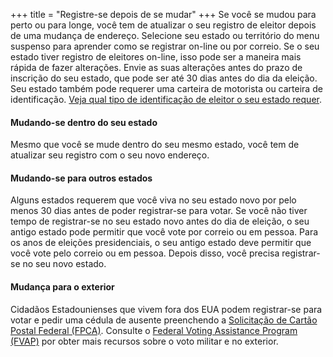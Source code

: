 +++
title = "Registre-se depois de se mudar"
+++
Se você se mudou para perto ou para longe, você tem de atualizar o seu registro de eleitor depois de uma mudança de endereço. Selecione seu estado ou território do menu suspenso para aprender como se registrar on-line ou por correio. Se o seu estado tiver registro de eleitores on-line, isso pode ser a maneira mais rápida de fazer alterações. Envie as suas alterações antes do prazo de inscrição do seu estado, que pode ser até 30 dias antes do dia da eleição. Seu estado também pode requerer uma carteira de motorista ou carteira de identificação. [Veja qual tipo de identificação de eleitor o seu estado requer](https://www.ncsl.org/research/elections-and-campaigns/voter-id.aspx#Laws%20in%20Effect).

#### Mudando-se dentro do seu estado

Mesmo que você se mude dentro do seu mesmo estado, você tem de atualizar seu registro com o seu novo endereço.

#### Mudando-se para outros estados

Alguns estados requerem que você viva no seu estado novo por pelo menos 30 dias antes de poder registrar-se para votar. Se você não tiver tempo de registrar-se no seu estado novo antes do dia de eleição, o seu antigo estado pode permitir que você vote por correio ou em pessoa. Para os anos de eleições presidenciais, o seu antigo estado deve permitir que você vote pelo correio ou em pessoa. Depois disso, você precisa registrar-se no seu novo estado.

#### Mudança para o exterior

Cidadãos Estadounienses que vivem fora dos EUA podem registrar-se para votar e pedir uma cédula de ausente preenchendo a [Solicitação de Cartão Postal Federal (FPCA)](https://www.fvap.gov/eo/overview/materials/forms). Consulte o [Federal Voting Assistance Program (FVAP)](https://www.fvap.gov/) por obter mais recursos sobre o voto militar e no exterior.
